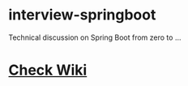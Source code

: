 # interview-springboot
Technical discussion on Spring Boot from zero to ...

# [Check Wiki](https://github.com/t2run/interview-springboot/wiki)
